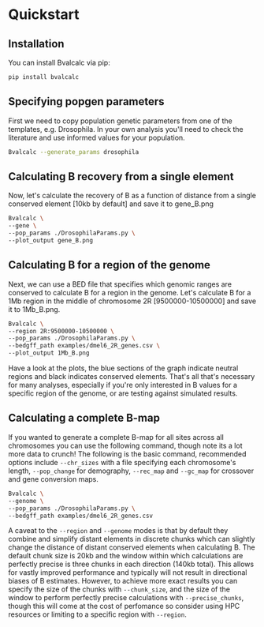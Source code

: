 # Quickstart

## Installation

You can install Bvalcalc via pip:

```bash
pip install bvalcalc
```

## Specifying popgen parameters

First we need to copy population genetic parameters from one of the templates, e.g. Drosophila.
In your own analysis you'll need to check the literature and use informed values for your population.

```bash
Bvalcalc --generate_params drosophila
```

## Calculating B recovery from a single element

Now, let's calculate the recovery of B as a function of distance from a single conserved element [10kb by default] and save it to gene_B.png

```bash
Bvalcalc \
--gene \
--pop_params ./DrosophilaParams.py \
--plot_output gene_B.png
```

## Calculating B for a region of the genome

Next, we can use a BED file that specifies which genomic ranges are conserved to calculate B for a region in the genome.
Let's calculate B for a 1Mb region in the middle of chromosome 2R [9500000-10500000] and save it to 1Mb_B.png.

```bash
Bvalcalc \
--region 2R:9500000-10500000 \
--pop_params ./DrosophilaParams.py \
--bedgff_path examples/dmel6_2R_genes.csv \
--plot_output 1Mb_B.png
```

Have a look at the plots, the blue sections of the graph indicate neutral regions and black indicates conserved elements.
That's all that's necessary for many analyses, especially if you're only interested in B values for a specific region of the genome, or are testing against simulated results.

## Calculating a complete B-map

If you wanted to generate a complete B-map for all sites across all chromosomes you can use the following command, though note its a lot more data to crunch!
The following is the basic command, recommended options include `--chr_sizes` with a file specifying each chromosome's length, `--pop_change` for demography, `--rec_map` and `--gc_map` for crossover and gene conversion maps.

```bash
Bvalcalc \
--genome \
--pop_params ./DrosophilaParams.py \
--bedgff_path examples/dmel6_2R_genes.csv
```

A caveat to the `--region` and `--genome` modes is that by default they combine and simplify distant elements in discrete chunks which can slightly change the distance of distant conserved elements when
calculating B. The default chunk size is 20kb and the window within which calculations are perfectly precise is three chunks in each direction (140kb total). This allows for vastly improved performance
and typically will not result in directional biases of B estimates. However, to achieve more exact results you can specify the size of the chunks with `--chunk_size`, and the size of the window to
perform perfectly precise calculations with `--precise_chunks`, though this will come at the cost of perfomance so consider using HPC resources or limiting to a specific region with `--region`.
